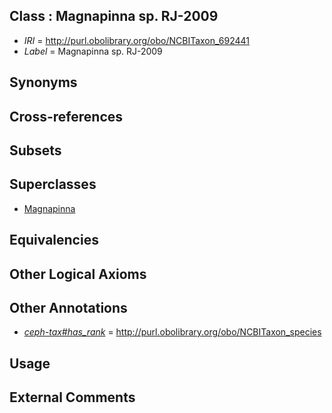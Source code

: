 
## Class : Magnapinna sp. RJ-2009

 * *IRI* = http://purl.obolibrary.org/obo/NCBITaxon_692441
 * *Label* = Magnapinna sp. RJ-2009

## Synonyms


## Cross-references


## Subsets


## Superclasses

 * [Magnapinna](../../NCBITaxon/29/NCBITaxon_559529.md)

## Equivalencies


## Other Logical Axioms


## Other Annotations

 * *[ceph-tax#has_rank](../../ceph-tax#has/nk/ceph-tax#has_rank.md)* = http://purl.obolibrary.org/obo/NCBITaxon_species

## Usage


## External Comments

